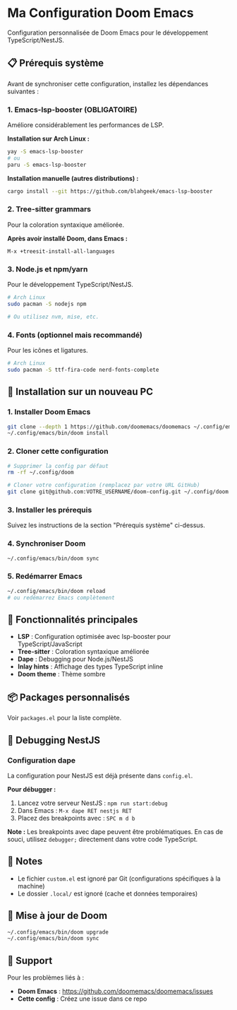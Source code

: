 # Ma Configuration Doom Emacs

Configuration personnalisée de Doom Emacs pour le développement TypeScript/NestJS.

## 📋 Prérequis système

Avant de synchroniser cette configuration, installez les dépendances suivantes :

### 1. Emacs-lsp-booster (OBLIGATOIRE)
Améliore considérablement les performances de LSP.

**Installation sur Arch Linux :**
```bash
yay -S emacs-lsp-booster
# ou
paru -S emacs-lsp-booster
```

**Installation manuelle (autres distributions) :**
```bash
cargo install --git https://github.com/blahgeek/emacs-lsp-booster
```

### 2. Tree-sitter grammars
Pour la coloration syntaxique améliorée.

**Après avoir installé Doom, dans Emacs :**
```
M-x +treesit-install-all-languages
```

### 3. Node.js et npm/yarn
Pour le développement TypeScript/NestJS.

```bash
# Arch Linux
sudo pacman -S nodejs npm

# Ou utilisez nvm, mise, etc.
```

### 4. Fonts (optionnel mais recommandé)
Pour les icônes et ligatures.

```bash
# Arch Linux
sudo pacman -S ttf-fira-code nerd-fonts-complete
```

## 🚀 Installation sur un nouveau PC

### 1. Installer Doom Emacs
```bash
git clone --depth 1 https://github.com/doomemacs/doomemacs ~/.config/emacs
~/.config/emacs/bin/doom install
```

### 2. Cloner cette configuration
```bash
# Supprimer la config par défaut
rm -rf ~/.config/doom

# Cloner votre configuration (remplacez par votre URL GitHub)
git clone git@github.com:VOTRE_USERNAME/doom-config.git ~/.config/doom
```

### 3. Installer les prérequis
Suivez les instructions de la section "Prérequis système" ci-dessus.

### 4. Synchroniser Doom
```bash
~/.config/emacs/bin/doom sync
```

### 5. Redémarrer Emacs
```bash
~/.config/emacs/bin/doom reload
# ou redémarrez Emacs complètement
```

## 🔧 Fonctionnalités principales

- **LSP** : Configuration optimisée avec lsp-booster pour TypeScript/JavaScript
- **Tree-sitter** : Coloration syntaxique améliorée
- **Dape** : Debugging pour Node.js/NestJS
- **Inlay hints** : Affichage des types TypeScript inline
- **Doom theme** : Thème sombre

## 📦 Packages personnalisés

Voir `packages.el` pour la liste complète.

## 🐛 Debugging NestJS

### Configuration dape
La configuration pour NestJS est déjà présente dans `config.el`.

**Pour débugger :**
1. Lancez votre serveur NestJS : `npm run start:debug`
2. Dans Emacs : `M-x dape RET nestjs RET`
3. Placez des breakpoints avec : `SPC m d b`

**Note :** Les breakpoints avec dape peuvent être problématiques. En cas de souci, utilisez `debugger;` directement dans votre code TypeScript.

## 📝 Notes

- Le fichier `custom.el` est ignoré par Git (configurations spécifiques à la machine)
- Le dossier `.local/` est ignoré (cache et données temporaires)

## 🔄 Mise à jour de Doom

```bash
~/.config/emacs/bin/doom upgrade
~/.config/emacs/bin/doom sync
```

## 📧 Support

Pour les problèmes liés à :
- **Doom Emacs** : https://github.com/doomemacs/doomemacs/issues
- **Cette config** : Créez une issue dans ce repo
